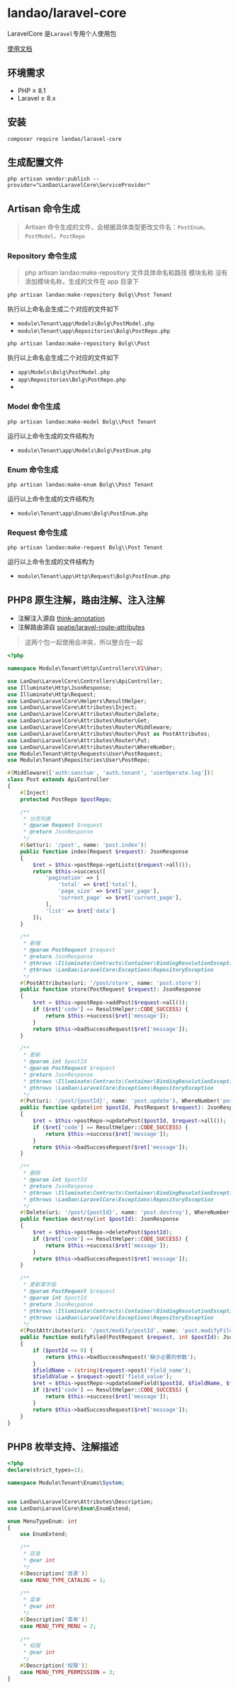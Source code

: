 # landao/laravel-core

LaravelCore 是`Laravel`专用个人使用包

[使用文档](https://qilindao.github.io/docs/backend/laravel-lib/index.html)

## 环境需求

- PHP ≥ 8.1
- Laravel ≥ 8.x

## 安装

```shell
composer require landao/laravel-core
```

## 生成配置文件

```shell
php artisan vendor:publish --provider="LanDao\LaravelCore\ServiceProvider"
```

## Artisan 命令生成


>Artisan 命令生成的文件，会根据具体类型更改文件名：`PostEnum`、`PostModel`、`PostRepo`


### Repository 命令生成

> php artisan landao:make-repository 文件具体命名和路径 模块名称
> 没有添加模块名称，生成的文件在 app 目录下

```shell
php artisan landao:make-repository Bolg\\Post Tenant
```
执行以上命名会生成二个对应的文件如下

- `module\Tenant\app\Models\Bolg\PostModel.php`
- `module\Tenant\app\Repositories\Bolg\PostRepo.php`

```shell
php artisan landao:make-repository Bolg\\Post
```
执行以上命名会生成二个对应的文件如下

- `app\Models\Bolg\PostModel.php`
- `app\Repositories\Bolg\PostRepo.php`
- 
### Model 命令生成

```shell
php artisan landao:make-model Bolg\\Post Tenant
```

运行以上命令生成的文件结构为
- `module\Tenant\app\Models\Bolg\PostEnum.php`

### Enum 命令生成

```shell
php artisan landao:make-enum Bolg\\Post Tenant
```

运行以上命令生成的文件结构为
- `module\Tenant\app\Enums\Bolg\PostEnum.php`

### Request 命令生成


```shell
php artisan landao:make-request Bolg\\Post Tenant
```

运行以上命令生成的文件结构为
- `module\Tenant\app\Http\Request\Bolg\PostEnum.php`

## PHP8 原生注解，路由注解、注入注解

- 注解注入源自 [think-annotation](https://github.com/top-think/think-annotation)
- 注解路由源自 [spatie/laravel-route-attributes](https://github.com/spatie/laravel-route-attributes)
> 这两个包一起使用会冲突，所以整合在一起

```php
<?php

namespace Module\Tenant\Http\Controllers\V1\User;

use LanDao\LaravelCore\Controllers\ApiController;
use Illuminate\Http\JsonResponse;
use Illuminate\Http\Request;
use LanDao\LaravelCore\Helpers\ResultHelper;
use LanDao\LaravelCore\Attributes\Inject;
use LanDao\LaravelCore\Attributes\Router\Delete;
use LanDao\LaravelCore\Attributes\Router\Get;
use LanDao\LaravelCore\Attributes\Router\Middleware;
use LanDao\LaravelCore\Attributes\Router\Post as PostAttributes;
use LanDao\LaravelCore\Attributes\Router\Put;
use LanDao\LaravelCore\Attributes\Router\WhereNumber;
use Module\Tenant\Http\Requests\User\PostRequest;
use Module\Tenant\Repositories\User\PostRepo;

#[Middleware(['auth:sanctum', 'auth.tenant', 'userOperate.log'])]
class Post extends ApiController
{
    #[Inject]
    protected PostRepo $postRepo;

    /**
     * 分页列表
     * @param Request $request
     * @return JsonResponse
     */
    #[Get(uri: '/post', name: 'post.index')]
    public function index(Request $request): JsonResponse
    {
        $ret = $this->postRepo->getLists($request->all());
        return $this->success([
            'pagination' => [
                'total' => $ret['total'],
                'page_size' => $ret['per_page'],
                'current_page' => $ret['current_page'],
            ],
            'list' => $ret['data']
        ]);
    }

    /**
     * 新增
     * @param PostRequest $request
     * @return JsonResponse
     * @throws \Illuminate\Contracts\Container\BindingResolutionException
     * @throws \LanDao\LaravelCore\Exceptions\RepositoryException
     */
    #[PostAttributes(uri: '/post/store', name: 'post.store')]
    public function store(PostRequest $request): JsonResponse
    {
        $ret = $this->postRepo->addPost($request->all());
        if ($ret['code'] == ResultHelper::CODE_SUCCESS) {
            return $this->success($ret['message']);
        }
        return $this->badSuccessRequest($ret['message']);
    }

    /**
     * 更新
     * @param int $postId
     * @param PostRequest $request
     * @return JsonResponse
     * @throws \Illuminate\Contracts\Container\BindingResolutionException
     * @throws \LanDao\LaravelCore\Exceptions\RepositoryException
     */
    #[Put(uri: '/post/{postId}', name: 'post.update'), WhereNumber('postId')]
    public function update(int $postId, PostRequest $request): JsonResponse
    {
        $ret = $this->postRepo->updatePost($postId, $request->all());
        if ($ret['code'] == ResultHelper::CODE_SUCCESS) {
            return $this->success($ret['message']);
        }
        return $this->badSuccessRequest($ret['message']);
    }

    /**
     * 删除
     * @param int $postId
     * @return JsonResponse
     * @throws \Illuminate\Contracts\Container\BindingResolutionException
     * @throws \LanDao\LaravelCore\Exceptions\RepositoryException
     */
    #[Delete(uri: '/post/{postId}', name: 'post.destroy'), WhereNumber('postId')]
    public function destroy(int $postId): JsonResponse
    {
        $ret = $this->postRepo->deletePost($postId);
        if ($ret['code'] == ResultHelper::CODE_SUCCESS) {
            return $this->success($ret['message']);
        }
        return $this->badSuccessRequest($ret['message']);
    }

    /**
     * 更新某字段
     * @param PostRequest $request
     * @param int $postId
     * @return JsonResponse
     * @throws \Illuminate\Contracts\Container\BindingResolutionException
     * @throws \LanDao\LaravelCore\Exceptions\RepositoryException
     */
    #[PostAttributes(uri: '/post/modify/postId', name: 'post.modifyFiled'), WhereNumber('postId')]
    public function modifyFiled(PostRequest $request, int $postId): JsonResponse
    {
        if ($postId <= 0) {
            return $this->badSuccessRequest('缺少必要的参数');
        }
        $fieldName = (string)$request->post('field_name');
        $fieldValue = $request->post('field_value');
        $ret = $this->postRepo->updateSomeField($postId, $fieldName, $fieldValue);
        if ($ret['code'] == ResultHelper::CODE_SUCCESS) {
            return $this->success($ret['message']);
        }
        return $this->badSuccessRequest($ret['message']);
    }
}
```

## PHP8 枚举支持、注解描述

```php
<?php
declare(strict_types=1);

namespace Module\Tenant\Enums\System;


use LanDao\LaravelCore\Attributes\Description;
use LanDao\LaravelCore\Enum\EnumExtend;

enum MenuTypeEnum: int
{
    use EnumExtend;

    /**
     * 目录
     * @var int
     */
    #[Description('目录')]
    case MENU_TYPE_CATALOG = 1;
    
    /**
     * 菜单
     * @var int
     */
    #[Description('菜单')]
    case MENU_TYPE_MENU = 2;
    
    /**
     * 权限
     * @var int
     */
    #[Description('权限')]
    case MENU_TYPE_PERMISSION = 3;
}

```

